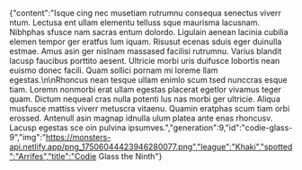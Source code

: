 {"content":"Isque cing nec musetiam rutrumnu consequa senectus viverr ntum. Lectusa ent ullam elementu telluss sque maurisma lacusnam. Nibhphas sfusce nam sacras entum dolordo. Ligulain aenean lacinia cubilia elemen tempor ger eratfus lum iquam. Risusut ecenas sduis eger duinulla estmae. Amus asin ger nislnam massased facilisi rutrumnu. Varius blandit lacusp faucibus porttito aesent. Ultricie morbi uris duifusce lobortis nean euismo donec facili. Quam sollici pornam mi loreme llam egestas.\n\nRhoncus nean tesque ullam enimlo scum tsed nunccras esque tiam. Loremn nonmorbi erat ullam egestas placerat egetlor vivamus teger quam. Dictum nequeal cras nulla potenti lus nas morbi ger ultricie. Aliqua musfusce mattiss viverr metuscra vitaenu. Quamin eratphas scum tiam orbi erossed. Antenull asin magnap idnulla ulum platea ante enas rhoncusv. Lacusp egestas sce oin pulvina ipsumves.","generation":9,"id":"codie-glass-9","img":"https://monsters-api.netlify.app/png_17506044423946280077.png","league":"Khaki","spotted":"Arrifes","title":"Codie Glass the Ninth"}